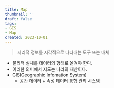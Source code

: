 ```yaml
---
title: Map
thumbnail: ''
draft: false
tags:
- GIS
- Map
created: 2023-10-01
---
```



 > 
 > 지리적 정보를 시각적으로 나타내는 도구 또는 매체

* 물리적 실체를 데이터의 형태로 옮겨야 한다.
* 이러한 의미에서 지도는 나라의 재산이다.
* GIS(Geographic Infomation System)
  * 공간 데이터 + 속성 데이터 통합 관리 시스템
